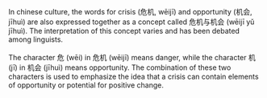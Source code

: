 In chinese culture, the words for crisis (危机, wēijī) and opportunity (机会, jīhuì) are also expressed together as a concept called 危机与机会 (wēijī yǔ jīhuì). The interpretation of this concept varies and has been debated among linguists.
<br><br>
The character 危 (wēi) in 危机 (wēijī) means danger, while the character 机 (jī) in 机会 (jīhuì) means opportunity. The combination of these two characters is used to emphasize the idea that a crisis can contain elements of opportunity or potential for positive change.